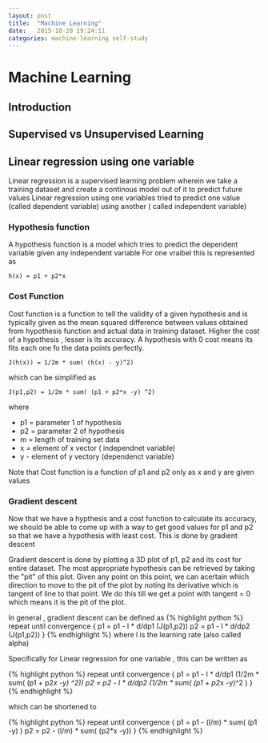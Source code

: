 ```yaml
---
layout: post
title:  "Machine Learning"
date:   2015-10-20 19:24:11
categories: machine-learning self-study
---
```


# Machine Learning


## Introduction 

## Supervised vs Unsupervised Learning

## Linear regression using one variable
Linear regression is a supervised learning problem wherein we take a training dataset and create a continous model out of it to predict future values
Linear regression using one variables tried to predict one value (called dependent variable) using another ( called independent variable)

### Hypothesis function
A hypothesis function is a model which tries to predict the dependent variable given any independent variable
For one vraibel this is represented as 

````
h(x) = p1 + p2*x 
````

### Cost Function

Cost function is a function to tell the validity of a given hypothesis and is typically given as the mean squared difference between values obtained from hypothesis function and actual data in training dataset. Higher the cost of a hypothesis , lesser is its accuracy. A hypothesis with 0 cost means its fits each one fo the data points perfectly.

````
J(h(x)) = 1/2m * sum( (h(x) - y)^2)
````

which can be simplified as 

````
J(p1,p2) = 1/2m * sum( (p1 + p2*x -y) ^2)
````

where

- p1 = parameter 1 of hypothesis
- p2 = parameter 2 of hypothesis
- m = length of training set data
- x = element of x vector ( independnet variable)
- y - element of y vectory (dependenct variable)  


Note that Cost function is a function of p1 and p2 only as x and y are given values   


### Gradient descent

Now that we have a hypthesis and a cost function to calculate its accuracy, we should be able to come up with a way to get good values for p1 and p2 so that we have a hypothesis with least cost. This is done by gradient descent

Gradient descent is done by plotting a 3D plot of p1, p2 and its cost for entire dataset. The most appropriate hypothesis can be retrieved by taking the "pit" of this plot. Given any point on this point, we can acertain which direction to move to the pit of the plot by noting its derivative which is tangent of line to that point. We do this till we get a point with tangent = 0 which means it is the pit of the plot. 

In general , gradient descent can be defined as 
{% highlight python %}
repeat until convergence {
	p1 = p1 - l * d/dp1 (J(p1,p2))
	p2 = p1 - l * d/dp2 (J(p1,p2)) 
}
{% endhighlight %}
where l is the learning rate (also called alpha)

Specifically for Linear regression for one variable , this can be written as 

{% highlight python %}
repeat until convergence {
	p1 = p1 - l * d/dp1 (1/2m * sum( (p1 + p2*x -y) ^2))
	p2 = p2 - l * d/dp2 (1/2m * sum( (p1 + p2*x -y)^2 ) 
}
{% endhighlight %}

which can be shortened to 

{% highlight python %}
repeat until convergence {
	p1 = p1 - (l/m) *  sum( (p1  -y) ) 
    p2 = p2 - (l/m) *  sum( (p2*x -y))
}
{% endhighlight %}





 







